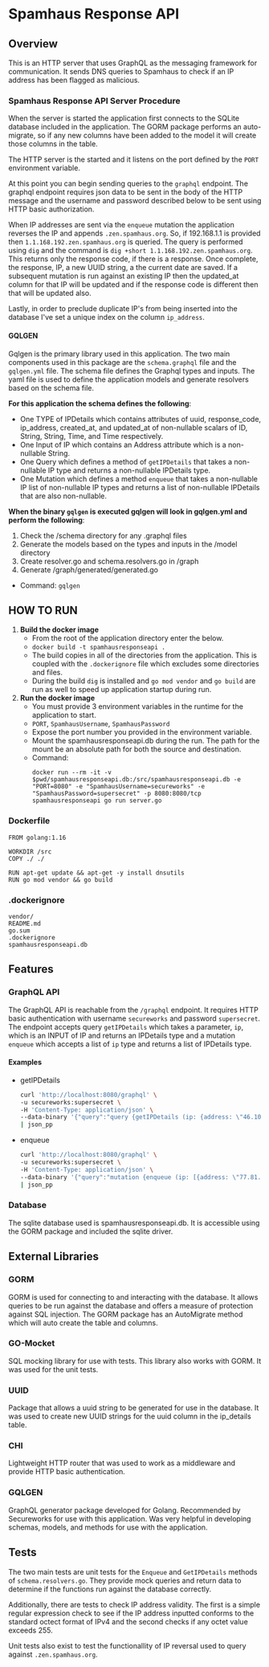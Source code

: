 # Spamhaus Response API

## Overview

This is an HTTP server that uses GraphQL as the messaging framework for communication. It sends DNS queries to Spamhaus to check if an IP address has been flagged as malicious.

### Spamhaus Response API Server Procedure

When the server is started the application first connects to the SQLite database included in the application. The GORM package performs an auto-migrate, so if any new columns have been added to the model it will create those columns in the table.

The HTTP server is the started and it listens on the port defined by the `PORT` environment variable.

At this point you can begin sending queries to the `graphql` endpoint. The graphql endpoint requires json data to be sent in the body of the HTTP message and the username and password described below to be sent using HTTP basic authorization.

When IP addresses are sent via the `enqueue` mutation the application reverses the IP and appends `.zen.spamhaus.org`. So, if 192.168.1.1 is provided then `1.1.168.192.zen.spamhaus.org` is queried. The query is performed using `dig` and the command is `dig +short 1.1.168.192.zen.spamhaus.org`. This returns only the response code, if there is a response. Once complete, the response, IP, a new UUID string, a the current date are saved. If a subsequent mutation is run against an existing IP then the updated_at column for that IP will be updated and if the response code is different then that will be updated also.

Lastly, in order to preclude duplicate IP's from being inserted into the database I've set a unique index on the column `ip_address`.

#### GQLGEN

Gqlgen is the primary library used in this application. The two main components used in this package are the `schema.graphql` file and the `gqlgen.yml` file. The schema file defines the Graphql types and inputs. The yaml file is used to define the application models and generate resolvers based on the schema file.

**For this application the schema defines the following**:
- One TYPE of IPDetails which contains attributes of uuid, response_code, ip_address, created_at, and updated_at of non-nullable scalars of ID, String, String, Time, and Time respectively.
- One Input of IP which contains an Address attribute which is a non-nullable String.
- One Query which defines a method of `getIPDetails` that takes a non-nullable IP type and returns a non-nullable IPDetails type. 
- One Mutation which defines a method `enqueue` that takes a non-nullable IP list of non-nullable IP types and returns a list of non-nullable IPDetails that are also non-nullable.

**When the binary `gqlgen` is executed gqlgen will look in gqlgen.yml and perform the following**:
1. Check the /schema directory for any .graphql files
2. Generate the models based on the types and inputs in the /model directory
3. Create resolver.go and schema.resolvers.go in /graph
4. Generate /graph/generated/generated.go
- Command: `gqlgen`

## HOW TO RUN

1. **Build the docker image**
    - From the root of the application directory enter the below.
    - `docker build -t spamhausresponseapi .`
    - The build copies in all of the directories from the application. This is coupled with the `.dockerignore` file which excludes some directories and files.
    - During the build `dig` is installed and `go mod vendor` and `go build` are run as well to speed up application startup during run.
2. **Run the docker image**
    - You must provide 3 environment variables in the runtime for the application to start.
    - `PORT`, `SpamhausUsername`, `SpamhausPassword`
    - Expose the port number you provided in the environment variable.
    - Mount the spamhausresponseapi.db during the run. The path for the mount be an absolute path for both the source and destination.
    - Command:
        ```docker
        docker run --rm -it -v $pwd/spamhausresponseapi.db:/src/spamhausresponseapi.db -e "PORT=8080" -e "SpamhausUsername=secureworks" -e "SpamhausPassword=supersecret" -p 8080:8080/tcp spamhausresponseapi go run server.go
        ```

### Dockerfile

```docker
FROM golang:1.16

WORKDIR /src
COPY ./ ./

RUN apt-get update && apt-get -y install dnsutils
RUN go mod vendor && go build
```

### .dockerignore

```docker
vendor/
README.md
go.sum
.dockerignore
spamhausresponseapi.db
```

## Features

### GraphQL API

The GraphQL API is reachable from the `/graphql` endpoint. It requires HTTP basic authentication with username `secureworks` and password `supersecret`. The endpoint accepts query `getIPDetails` which takes a parameter, `ip`, which is an INPUT of IP and returns an IPDetails type and a mutation `enqueue` which accepts a list of `ip` type and returns a list of IPDetails type.

#### Examples

* getIPDetails
    ```bash
    curl 'http://localhost:8080/graphql' \
    -u secureworks:supersecret \
    -H 'Content-Type: application/json' \
    --data-binary '{"query":"query {getIPDetails (ip: {address: \"46.102.177.99\"}){uuid, ip_address, response_code, created_at, updated_at}}"}' \
    | json_pp
    ```
* enqueue
    ```bash
    curl 'http://localhost:8080/graphql' \
    -u secureworks:supersecret \
    -H 'Content-Type: application/json' \
    --data-binary '{"query":"mutation {enqueue (ip: [{address: \"77.81.86.150\"},{address: \"77.36.62.11\"}]){uuid, ip_address, response_code, created_at, updated_at}}"}'\
    | json_pp
    ```

### Database

The sqlite database used is spamhausresponseapi.db. It is accessible using the GORM package and included the sqlite driver.

## External Libraries

### GORM

GORM is used for connecting to and interacting with the database. It allows queries to be run against the database and offers a measure of protection against SQL injection. The GORM package has an AutoMigrate method which will auto create the table and columns.

### GO-Mocket

SQL mocking library for use with tests. This library also works with GORM. It was used for the unit tests.

### UUID

Package that allows a uuid string to be generated for use in the database. It was used to create new UUID strings for the uuid column in the ip_details table.

### CHI

Lightweight HTTP router that was used to work as a middleware and provide HTTP basic authentication.

### GQLGEN

GraphQL generator package developed for Golang. Recommended by Secureworks for use with this application. Was very helpful in developing schemas, models, and methods for use with the application.

## Tests

The two main tests are unit tests for the `Enqueue` and `GetIPDetails` methods of `schema.resolvers.go`. They provide mock queries and return data to determine if the functions run against the database correctly.

Additionally, there are tests to check IP address validity. The first is a simple regular expression check to see if the IP address inputted conforms to the standard octect format of IPv4 and the second checks if any octet value exceeds 255.

Unit tests also exist to test the functionallity of IP reversal used to query against `.zen.spamhaus.org`.